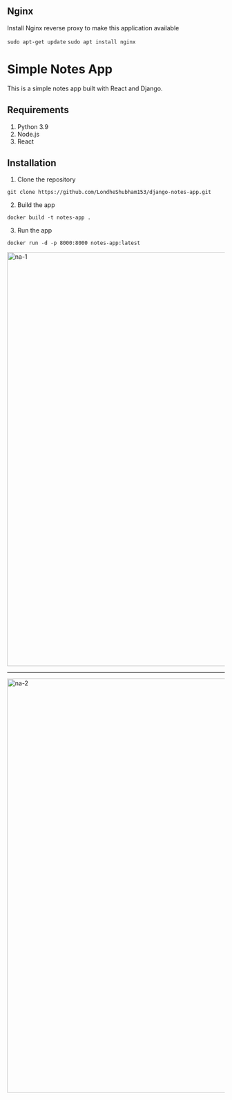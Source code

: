 ## Nginx

Install Nginx reverse proxy to make this application available

`sudo apt-get update`
`sudo apt install nginx`


# Simple Notes App
This is a simple notes app built with React and Django.

## Requirements
1. Python 3.9
2. Node.js
3. React

## Installation
1. Clone the repository
```
git clone https://github.com/LondheShubham153/django-notes-app.git
```

2. Build the app
```
docker build -t notes-app .
```

3. Run the app
```
docker run -d -p 8000:8000 notes-app:latest
```



<img width="960" alt="na-1" src="https://github.com/iamsouvik9/django-notes-app/assets/79768737/8b15d511-567f-4e41-a454-7bbb83703976">

--------





<img width="960" alt="na-2" src="https://github.com/iamsouvik9/django-notes-app/assets/79768737/df3612eb-0763-4114-9d12-054d607b6c9d">



